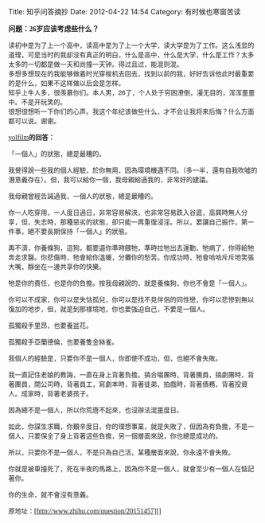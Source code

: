 Title: 知乎问答摘抄
Date: 2012-04-22 14:54
Category: 有时候也寒窗苦读

<span style="font-family: mceinline;">**<span style="font-family: mceinline;"><span style="font-family: mceinline;">问题：26岁应该考虑些什么？</span></span>**</span>

<span style="font-family: mceinline;"><span style="font-family: mceinline;"><span style="color: #222222; font-family: 'Helvetica Neue', Helvetica, Arial, sans-serif; font-size: 13px;">读初中是为了上一个高中，读高中是为了上一个大学，读大学是为了工作。这么浅显的道理，可是当时的我却没有真正的明白，什么是高中，什么是大学，什么是工作？太多太多的一切都是做一天和尚撞一天钟。得过且过，能混则混。</span>  
<span style="color: #222222; font-family: 'Helvetica Neue', Helvetica, Arial, sans-serif; font-size: 13px;">多想多想现在的我能够做着时光穿梭机去回去，找到以前的我，好好告诉他此时最重要的是什么，如果不这样做以后会是怎样。</span>  
<span style="color: #222222; font-family: 'Helvetica Neue', Helvetica, Arial, sans-serif; font-size: 13px;">知乎上牛人多，很羡慕你们。本人男，26了，个人处于穷困潦倒，漫无目的，浑浑噩噩中。不是开玩笑的。</span>  
<span style="color: #222222; font-family: 'Helvetica Neue', Helvetica, Arial, sans-serif; font-size: 13px;">很想很想听一下你们的心声。我这个年纪该做些什么，才不会让我将来后悔？什么方面都可以说。谢谢。</span></span></span>

<span style="font-family: mceinline;"><span style="font-family: mceinline;">[yolfilm][]<span style="color: #222222; font-family: mceinline; font-size: 13px; font-weight: bold;">的回答：</span></span></span>

<span style="font-family: mceinline;"><span style="font-family: mceinline;"><span style="color: #222222; font-family: 'Helvetica Neue', Helvetica, Arial, sans-serif; font-size: 13px;">「一個人」的狀態，總是最糟的。</span>  
  
<span style="color: #222222; font-family: 'Helvetica Neue', Helvetica, Arial, sans-serif; font-size: 13px;">我覺得說一些我的個人經驗，於你無用，因為環境機遇不同。（多一半，還有自我吹噓的潛意義存在）。但，我可以給你一個，我母親給過我的，非常好的建議。</span>  
  
<span style="color: #222222; font-family: 'Helvetica Neue', Helvetica, Arial, sans-serif; font-size: 13px;">我母親曾經告誡過我，一個人的狀態，總是最糟的。</span>  
  
<span style="color: #222222; font-family: 'Helvetica Neue', Helvetica, Arial, sans-serif; font-size: 13px;">你一人吃穿用，一人度日過日，非常容易解決，也非常容易跌入谷底，高興時無人分享，但，失志時，那種惡劣的狀態，卻只能一再重復浸淫。所以，要讓自己振作，第一件事，絕不要長期保持「一個人」的狀態。</span>  
  
<span style="color: #222222; font-family: 'Helvetica Neue', Helvetica, Arial, sans-serif; font-size: 13px;">再不濟，你養條狗，這狗，都要逼你準時餵牠，準時拉牠出去運動，牠病了，你得給牠奔走求醫。你悲傷時，牠會給你溫暖，分攤你的愁苦。你成功時，牠會哈哈斥斥地笑張大嘴，靜坐在一邊共享你的快樂。</span>  
  
<span style="color: #222222; font-family: 'Helvetica Neue', Helvetica, Arial, sans-serif; font-size: 13px;">牠是你的責任，也是你的負擔。按我母親說的，就是養條狗，你也不會是「一個人」。</span>  
  
<span style="color: #222222; font-family: 'Helvetica Neue', Helvetica, Arial, sans-serif; font-size: 13px;">你可以不成家，你可以是失怙孤兒，你可以是找不見伴侶的同性戀，你可以悲慘到無以復加的地步，但，就是到那樣境地，你也要強迫自己，不要是一個人。</span>  
  
<span style="color: #222222; font-family: 'Helvetica Neue', Helvetica, Arial, sans-serif; font-size: 13px;">孤獨殺手里昂，也要養盆花。</span>  
  
<span style="color: #222222; font-family: 'Helvetica Neue', Helvetica, Arial, sans-serif; font-size: 13px;">孤獨殺手亞蘭德倫，也要養隻金絲雀。</span>  
  
<span style="color: #222222; font-family: 'Helvetica Neue', Helvetica, Arial, sans-serif; font-size: 13px;">我個人的經驗是，只要你不是一個人，你即使不成功，但，也絕不會失敗。</span>  
  
<span style="color: #222222; font-family: 'Helvetica Neue', Helvetica, Arial, sans-serif; font-size: 13px;">我一直記住老娘的教誨，一直在身上背著負擔。搞合唱團時，背著團員，搞劇團時，背著團員，開公司時，背著員工，寫劇本時，背著徒弟，拍戲時，背著債務，背著投資人。成家時，背著老婆孩子。</span>  
  
<span style="color: #222222; font-family: 'Helvetica Neue', Helvetica, Arial, sans-serif; font-size: 13px;">因為總不是一個人，所以你荒唐不起來，也沒辦法混噩度日。</span>  
  
<span style="color: #222222; font-family: 'Helvetica Neue', Helvetica, Arial, sans-serif; font-size: 13px;">如此，你謀生求職，你艱辛度日，你的理想事業，就是失敗了，但因為有負擔，不是一個人，只要保全了身上背著這些負擔，另一個層面來說，你也總是成功的。</span>  
  
<span style="color: #222222; font-family: 'Helvetica Neue', Helvetica, Arial, sans-serif; font-size: 13px;">所以，只要你不是一個人，不是只為自己活，某種層面來說，你永遠不會失敗。</span>  
  
<span style="color: #222222; font-family: 'Helvetica Neue', Helvetica, Arial, sans-serif; font-size: 13px;">你就是被車撞死了，死在半夜的馬路上，因為你不是一個人，就會至少有一個人在惦記著你。</span>  
  
<span style="color: #222222; font-family: 'Helvetica Neue', Helvetica, Arial, sans-serif; font-size: 13px;">你的生命，就不會沒有意義。</span></span></span>

<span style="font-family: mceinline;"><span style="font-family: mceinline;"><span style="color: #222222; font-family: 'Helvetica Neue', Helvetica, Arial, sans-serif; font-size: 13px;">原地址：</span>[http://www.zhihu.com/question/20151457][]</span></span>


  [yolfilm]: http://www.zhihu.com/people/yolfilm
  [http://www.zhihu.com/question/20151457]: http://www.zhihu.com/question/20151457
